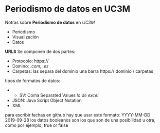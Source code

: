 # Periodismo de datos en UC3M

Notras sobre **Periodismo de datos** en *UC3M*
- Periodismo
- Visualización
- Datos


**URLS**
Se componen de dos partes:
- Protocolo: https://
- Domino: *.com*, *.es* 
- Carpetas: las separa del dominio una barra
https:// dominio / carpetas


tipos de formatos de datos:
- * SV: Coma Separated Values *lo de excel*
- JSON: Java Script Object Notation
- XML 

para escribir fechas en github hay que usar este formato: YYYY-MM-DD 2019-09-28
los datos booleanos son los que son de una posibilidad u otra, como por ejemplo, true or false
